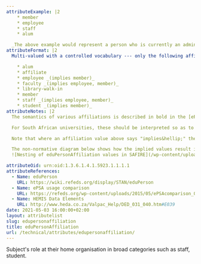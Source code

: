 ```yaml
---
attributeExample: |2
    * member
    * employee
    * staff
    * alum

  _The above example would represent a person who is currently an administrative staff member and who is also an alumnus of the institution._
attributeFormat: |2
  Multi-valued with a controlled vocabulary --- only the following affiliations are accepted:

    * alum
    * affiliate
    * employee _(implies member)_
    * faculty _(implies employee, member)_
    * library-walk-in
    * member
    * staff _(implies employee, member)_
    * student _(implies member)_
attributeNotes: |2
  The semantics of various affiliations is described in bold in the [ePSA usage comparison](https://refeds.org/wp-content/uploads/2015/05/ePSAcomparison_0_13.pdf).

  For South African universities, these should be interpreted so as to align with the Higher Education Management Information System (HEMIS) data elements. Thus the _eduPersonAffiliation_ definitions of "student", "faculty" &amp; "staff" should be aligned with the HEMIS definitions for "enrolled student" (both undergraduate and postgraduate) and the "instruction/research professional (academic)", and "executive/administrative/managerial professional + specialised/support professional + technical + non-professional administration (senior management, administrative & support staff)" personnel categories respectively. Staff in the "trade/craft + service" HEMIS personnel categories would typically only be an _eduPersonAffilliation_ "employee" (however depending on institutional policy they may additionally classify as "staff".

  Note that where an affiliation value above says "implies&hellip;" the implied values **must** also be included in the returned set. The most significant/primary one from the set can then be returned separately as [_eduPersonPrimaryAffiliation_](/technical/attributes/edupersonprimaryaffiliation/).

  The non-normative diagram below shows how the implied values result in nesting such that the outermost value implicitly includes all of the inner ones.
  ![Nesting of eduPersonAffiliation values in SAFIRE](/wp-content/uploads/2017/10/Nesting-of-eduPersonAffiliation-values.svg)

attributeOid: urn:oid:1.3.6.1.4.1.5923.1.1.1.1
attributeReferences:
  - Name: eduPerson
    URL: https://wiki.refeds.org/display/STAN/eduPerson
  - Name: ePSA usage comparison
    URL: https://refeds.org/wp-content/uploads/2015/05/ePSAcomparison_0_13.pdf
  - Name: HEMIS Data Elements
    URL: http://www.heda.co.za/Valpac_Help/DED_031_040.htm#E039
date: 2021-05-03 16:00:00+02:00
layout: attributelist
slug: edupersonaffiliation
title: eduPersonAffiliation
url: /technical/attributes/edupersonaffiliation/
---
```


Subject's role at their home organisation in broad categories such as staff, student.
